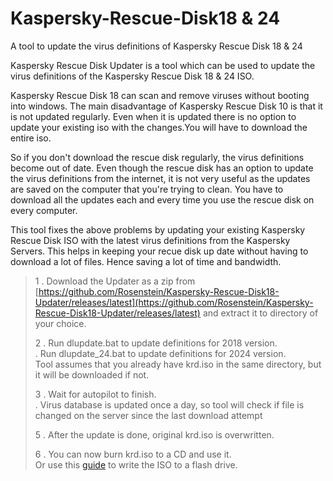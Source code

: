 # Kaspersky-Rescue-Disk18 & 24
A tool to update the virus definitions of Kaspersky Rescue Disk 18 & 24

Kaspersky Rescue Disk Updater is a tool which can be used to update the virus definitions of the Kaspersky Rescue Disk 18 & 24 ISO.

Kaspersky Rescue Disk 18 can scan and remove viruses without booting into windows. The main disadvantage of Kaspersky Rescue Disk 10 is that it is not updated regularly. Even when it is updated there is no option to update your existing iso with the changes.You will have to download the entire iso.

So if you don't download the rescue disk regularly, the virus definitions become out of date. Even though the rescue disk has an option to update the virus definitions from the internet, it is not very useful as the updates are saved on the computer that you're trying to clean. You have to download all the updates each and every time you use the rescue disk on every computer.

This tool fixes the above problems by updating your existing Kaspersky Rescue Disk ISO with the latest virus definitions from the Kaspersky Servers. This helps in keeping your recue disk up date without having to download a lot of files. Hence saving a lot of time and bandwidth.

>
>1 . Download the Updater as a zip from [https://github.com/Rosenstein/Kaspersky-Rescue-Disk18-Updater/releases/latest](https://github.com/Rosenstein/Kaspersky-Rescue-Disk18-Updater/releases/latest) and extract it to directory of your choice.
>
>2 . Run dlupdate.bat to update definitions for 2018 version.  
>  . Run dlupdate_24.bat to update definitions for 2024 version.  
>   Tool assumes that you already have krd.iso in the same directory, but it will be downloaded if not.
>
>3 . Wait for autopilot to finish.  
>  . Virus database is updated once a day, so tool will check if file is changed on the server since the last download attempt  
>
>5 . After the update is done, original krd.iso is overwritten.  
>
>6 . You can now burn krd.iso to a CD and use it.  
>    Or use this [guide](https://support.kaspersky.com/14226#block1) to write the ISO to a flash drive.
>
 
